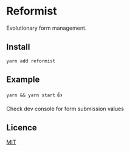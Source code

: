 # Reformist

Evolutionary form management.

## Install

```
yarn add reformist
```

## Example

`yarn && yarn start` :thumbsup:

Check dev console for form submission values

## Licence

[MIT](./LICENSE)
